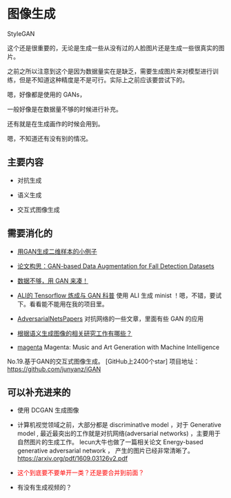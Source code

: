 
# 图像生成

StyleGAN


这个还是很重要的，无论是生成一些从没有过的人脸图片还是生成一些很真实的图片。

之前之所以注意到这个是因为数据量实在是缺乏，需要生成图片来对模型进行训练，但是不知道这种精度是不是可行。实际上之前应该要尝试下的。

嗯，好像都是使用的 GANs，

一般好像是在数据量不够的时候进行补充。

还有就是在生成画作的时候会用到。

嗯，不知道还有没有别的情况。


## 主要内容




- 对抗生成
- 语义生成

- 交互式图像生成



## 需要消化的


- [用GAN生成二维样本的小例子](https://zhuanlan.zhihu.com/p/27343585)

- [论文构思：GAN-based Data Augmentation for Fall Detection Datasets](http://www.pengchen.top/posts/5812/)
- [数据不够，用 GAN 来凑！](http://mp.weixin.qq.com/s?__biz=MzIwMTE1NjQxMQ==&mid=2247487613&idx=1&sn=8b1ae56d22f3fd697dd7bb191ee98ddc&chksm=96f36229a184eb3febbd02e192fe45e89dd1424e120a20e81dfd04fd57592637ab18ea64e388&mpshare=1&scene=1&srcid=#rd)
- [ALI的 Tensorflow 炼成与 GAN 科普](https://mp.weixin.qq.com/s/T-0Ea4HlUAL0eUIYTMSzJg?) 使用 ALI 生成 minist ！嗯，不错，要试下。看看能不能用在我的项目里。

- [AdversarialNetsPapers](https://github.com/zhangqianhui/AdversarialNetsPapers) 对抗网络的一些文章，里面有些 GAN 的应用
- [根据语义生成图像的相关研究工作有哪些？](https://www.zhihu.com/question/52278809)


- [magenta](https://github.com/tensorflow/magenta) Magenta: Music and Art Generation with Machine Intelligence



No.19.基于GAN的交互式图像生成。
[GitHub上2400个star]
项目地址：
https://github.com/junyanz/iGAN




## 可以补充进来的

- 使用 DCGAN 生成图像
- 计算机视觉领域之前，大部分都是 discriminatIve model ，对于 Generative model , 最近最突出的工作就是对抗网络(adversarial networks) ，主要用于自然图片的生成工作。 lecun大牛也做了一篇相关论文 Energy-based generative adversarial network  ， 产生的图片已经非常清晰了。https://arxiv.org/pdf/1609.03126v2.pdf

- <span style="color:red;">这个到底要不要单开一类？还是要合并到前面？</span>
- 有没有生成视频的？
